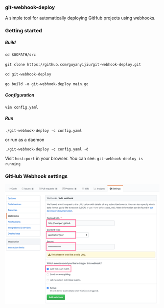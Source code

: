 ### git-webhook-deploy

A simple tool for automatically deploying GitHub projects using webhooks.


### Getting started

##### Build

```shell
cd $GOPATH/src

git clone https://github.com/guyanyijiu/git-webhook-deploy.git

cd git-webhook-deploy

go build -o git-webhook-deploy main.go
```

##### Configuration

```shell
vim config.yaml
```

##### Run

```
./git-webhook-deploy -c config.yaml
```
or run as a daemon
```
./git-webhook-deploy -c config.yaml -d
```

Visit `host:port` in your browser. You can see: `git-webhook-deploy is running`

### GitHub Webhook settings

![Example screenshot showing GitHub webhook settings](https://github.com/guyanyijiu/images/blob/master/Jietu20190325-200253.png)

